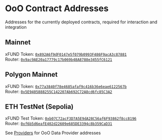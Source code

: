 # OoO Contract Addresses

Addresses for the currently deployed contracts, required for interaction and integration

## Mainnet

xFUND Token: [`0x892A6f9dF0147e5f079b0993F486F9acA3c87881`](https://etherscan.io/address/0x892A6f9dF0147e5f079b0993F486F9acA3c87881#code)  
Router: [`0x9ac9AE20a17779c17b069b48A8788e3455fC6121`](https://etherscan.io/address/0x9ac9AE20a17779c17b069b48A8788e3455fC6121#contracts)  

## Polygon Mainnet

xFUND Token: [`0x77a3840f78e4685afaf9c416b36e6eae6122567b`](https://polygonscan.com/address/0x77a3840f78e4685afaf9c416b36e6eae6122567b)  
Router: [`0x5E9405888255C142207Ab692C72A8cd6fc85C3A2`](https://polygonscan.com/address/0x5E9405888255C142207Ab692C72A8cd6fc85C3A2)

## ETH TestNet (Sepolia)

xFUND Test Token: [`0xb07C72acF3D7A5E9dA28C56af6F93862f8cc8196`](https://sepolia.etherscan.io/address/0xb07C72acF3D7A5E9dA28C56af6F93862f8cc8196#code)  
Router: [`0xf6b5d6eafE402d22609e685DE3394c8b359CaD31`](https://sepolia.etherscan.io/address/0xf6b5d6eafE402d22609e685DE3394c8b359CaD31#code)

See [Providers](providers.md) for OoO Data Provider addresses
